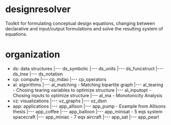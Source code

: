 # designresolver
Toolkit for formulating conceptual design equations, changing between declarative and input/output formulations and solve the resulting system of equations.

# organization
+ ds: data structures
|--- ds_symbolic
|--- ds_units
|--- ds_funcstruct
|--- ds_tree
|--- ds_notation
+ cp: compute
|--- cp_mdao
|--- cp_operators
+ al: algorithms
|--- al_matching - Matching bipartite graph
|--- al_tearing - Chosing tearing variables to optimize structure
|--- al_inputopt - Chosing inputs to optimize structure
|--- al_ma - Monotonicity Analysis
+ vz: visualizations
|--- vz_graphs
|--- vz_dsm
+ app: applications
|--- app_allison
|--- app_pump - Example from Allisons thesis
|--- app_coffee
|--- app_balloon
|--- app_minisat - 5 eqs system spacecraft
|--- app_miniac - 7 eqs aircraft
|--- app_sat
|--- app_pearl

